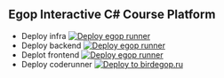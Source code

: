 ## Egop Interactive C# Course Platform

- Deploy infra
[![Deploy egop runner](https://github.com/egop-course-platform/course-platform-infra/actions/workflows/deploy.yml/badge.svg?branch=master)](https://github.com/egop-course-platform/course-platform-infra/actions/workflows/deploy.yml)
- Deploy backend
[![Deploy egop runner](https://github.com/egop-course-platform/course-platform-backend/actions/workflows/deploy.yml/badge.svg?branch=master)](https://github.com/egop-course-platform/course-platform-backend/actions/workflows/deploy.yml)
- Deplot frontend
[![Deploy egop runner](https://github.com/egop-course-platform/course-platform-frontend/actions/workflows/deploy.yml/badge.svg?branch=master)](https://github.com/egop-course-platform/course-platform-frontend/actions/workflows/deploy.yml)
- Deploy coderunner
[![Deploy to birdegop.ru](https://github.com/egop-course-platform/course-platform-coderunner/actions/workflows/deploy.yml/badge.svg)](https://github.com/egop-course-platform/course-platform-coderunner/actions/workflows/deploy.yml)
